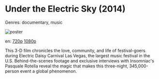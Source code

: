 # Under the Electric Sky (2014)

Genres: documentary, music

![poster](http://image.tmdb.org/t/p/w500/e6QXfsujsf8t85hZZNjPndLVzdb.jpg)

en:
  [720p](magnet:?xt=urn:btih:bbf3b4214b3f939ce30c36ee26a712d8c3b9fb4a&dn=Under+the+Electric+Sky+%282014%29+720p+BrRip+x264+-+YIFY&tr=udp%3A%2F%2Ftracker.openbittorrent.com%3A80%2Fannounce&tr=udp%3A%2F%2Fglotorrents.pw%3A6969%2Fannounce&tr=udp%3A%2F%2Ftracker.openbittorrent.com%3A80%2Fannounce&tr=udp%3A%2F%2Ftracker.opentrackr.org%3A1337%2Fannounce&tr=udp%3A%2F%2Fzer0day.to%3A1337%2Fannounce&tr=udp%3A%2F%2Ftracker.coppersurfer.tk%3A6969%2Fannounce)
  [1080p](magnet:?xt=urn:btih:e3dd905b9153870dcf8f996f5da17a6242bd3648&dn=Under+the+Electric+Sky+(2014)+%5B1080p%5D&tr=udp%3A%2F%2Ftracker.yify-torrents.com%2Fannounce&tr=udp%3A%2F%2Fopen.demonii.com%3A1337&tr=udp%3A%2F%2Fexodus.desync.com%3A6969&tr=udp%3A%2F%2Ftracker.istole.it%3A80&tr=udp%3A%2F%2Ftracker.publicbt.com%3A80&tr=udp%3A%2F%2Ftracker.openbittorrent.com%3A80&tr=udp%3A%2F%2Ftracker.leechers-paradise.org%3A6969&tr=udp%3A%2F%2F9.rarbg.com%3A2710&tr=udp%3A%2F%2Ftracker.coppersurfer.tk%3A6969)
  


This 3-D film chronicles the love, community, and life of festival-goers during Electric Daisy Carnival Las Vegas, the largest music festival in the U.S. Behind-the-scenes footage and exclusive interviews with Insomniac's Pasquale Rotella reveal the magic that makes this three-night, 345,000-person event a global phenomenon.